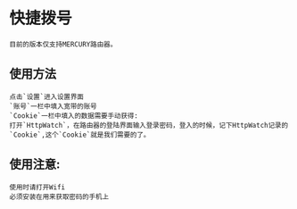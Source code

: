快捷拨号
===
	目前的版本仅支持MERCURY路由器。

使用方法
---
	点击`设置`进入设置界面
	`账号`一栏中填入宽带的账号
	`Cookie`一栏中填入的数据需要手动获得:
	打开`HttpWatch`，在路由器的登陆界面输入登录密码，登入的时候，记下HttpWatch记录的`Cookie`,这个`Cookie`就是我们需要的了。

使用注意:
---
	使用时请打开Wifi
	必须安装在用来获取密码的手机上